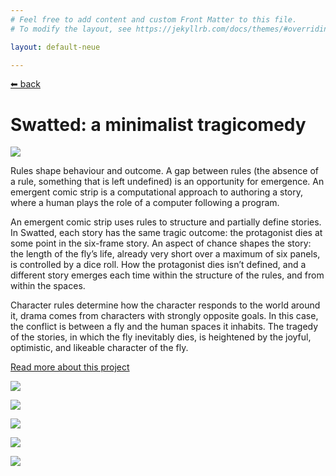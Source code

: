 ```yaml
---
# Feel free to add content and custom Front Matter to this file.
# To modify the layout, see https://jekyllrb.com/docs/themes/#overriding-theme-defaults

layout: default-neue

---
```

[⬅ back](index)

# Swatted: a minimalist tragicomedy

![](images/ento_painting.jpg)  

Rules shape behaviour and outcome. A gap between rules (the absence of a rule, something that is left undefined) is an opportunity for emergence. An emergent comic strip is a computational approach to authoring a story, where a human plays the role of a computer following a program.

An emergent comic strip uses rules to structure and partially define stories. In Swatted, each story has the same tragic outcome: the protagonist dies at some point in the six-frame story. An aspect of chance shapes the story: the length of the fly’s life, already very short over a maximum of six panels, is controlled by a dice roll. How the protagonist dies isn’t defined, and a different story emerges each time within the structure of the rules, and from within the spaces.

Character rules determine how the character responds to the world around it, drama comes from characters with strongly opposite goals. In this case, the conflict is between a fly and the human spaces it inhabits. The tragedy of the stories, in which the fly inevitably dies, is heightened by the joyful, optimistic, and likeable character of the fly.  

[Read more about this project](rca-notes)

![](images/fruitbowl_cover_blue.png)  


![](images/hotel_origami_flat.jpg)  

![](images/hotel_photo_on_black.jpg)  

![](images/sceptre_painting.jpg)  

![](images/patisserie_painting.jpg)  
